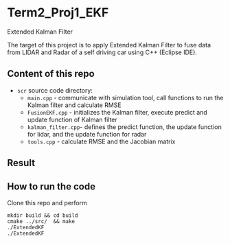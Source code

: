 # Term2_Proj1_EKF
Extended Kalman Filter

The target of this project is to apply Extended Kalman Filter to fuse data from LIDAR and Radar of a self driving car using C++ (Eclipse IDE).

## Content of this repo
- `scr` source code directory:
  - `main.cpp` - communicate with simulation tool, call functions to run the Kalman filter and calculate RMSE
  - `FusionEKF.cpp` - initializes the Kalman filter, execute predict and update function of Kalman filter
  - `kalman_filter.cpp`- defines the predict function, the update function for lidar, and the update function for radar
  - `tools.cpp` - calculate RMSE and the Jacobian matrix
 

## Result


## How to run the code
Clone this repo and perform
```
mkdir build && cd build
cmake ../src/  && make
./ExtendedKF 
./ExtendedKF 
```



